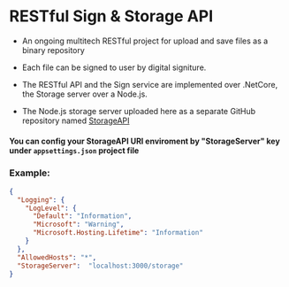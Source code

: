 # RESTful Sign & Storage API
 
 
* An ongoing multitech RESTful project for upload and save files as a binary repository

* Each file can be signed to user by digital signiture.

* The RESTful API and the Sign service are implemented over .NetCore, the Storage server over a Node.js.

* The Node.js storage server uploaded here as a separate GitHub repository named [StorageAPI]( https://github.com/naftalix/StorageAPI "sdfsdf")

#### You can config your StorageAPI URI enviroment by "StorageServer" key under `appsettings.json` project file

### Example:
```json
{
  "Logging": {
    "LogLevel": {
      "Default": "Information",
      "Microsoft": "Warning",
      "Microsoft.Hosting.Lifetime": "Information"
    }
  },
  "AllowedHosts": "*",
  "StorageServer":  "localhost:3000/storage"
}

```

